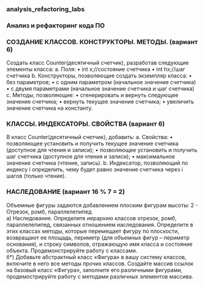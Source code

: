 ### analysis_refactoring_labs
### Анализ и рефакторинг кода ПО

### СОЗДАНИЕ КЛАССОВ. КОНСТРУКТОРЫ.  МЕТОДЫ. (вариант 6)
Создать класс  Counter(десятичный счетчик), разработав следующие элементы класса:
a.	Поля:
•		int x;//состояние счетчика
•		int hx;//шаг счетчика
b.	Конструкторы, позволяющие создать экземпляр класса:
•		без параметров;
•		с одним параметром (начальное значение счетчика)
•	 	с двумя параметрами (начальное значение  счетчика  и  шаг счетчика)
c.	Методы, позволяющие:
•		сгенерировать и вернуть    следующее значение счетчика;
•		вернуть   текущее значение счетчика;
•		увеличить значение  счетчика на  константу.

### КЛАССЫ. ИНДЕКСАТОРЫ. СВОЙСТВА (вариант 6)
В класс  Counter(десятичный счетчик), добавить:
a.	Свойства:
•	позволяющее установить и  получить текущее значение счетчика (доступное для чтения и записи);
•	позволяющее установить и получить шаг счетчика (доступное для чтения и записи);
•	максимальное значение счетчика (чтение, запись).
b.	Индексатор, позволяющий по индексу i определить,  чему будет равно  значение счетчика через   i  шагов (только чтение).

### НАСЛЕДОВАНИЕ (вариант 16 % 7 = 2)
Объемные фигуры задаются  добавлением   плоским   фигурам   высоты:
2 - Отрезок,  ромб, параллелепипед<br>
а) Наследование. Определите иерархию  классов отрезок,  ромб, параллелепипед, связанных отношением наследования. Определите в этих классах методы, которые перемещает фигуру по плоскости, возвращают ее площадь, периметр (для объемных  фигур – периметр основания), и строку символов, отражающую имя класса и состояние объекта.  Продемонстрируйте  работу   с классами.<br>
б*) Добавьте абстрактный класс «Фигура» в вашу систему классов, включите в него все методы прочих классов.  Создайте  массив  ссылок на   базовый класс «Фигура»,  заполните  его  различными  фигурами,  продемострируйте  работу   с методами  различных  элементов массива.
